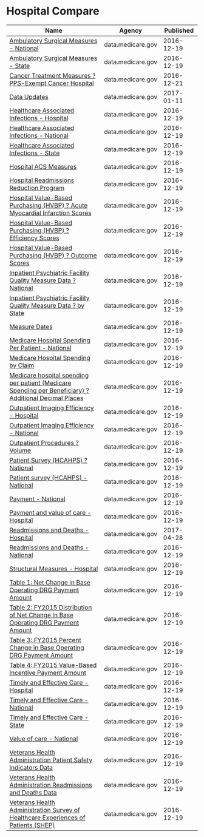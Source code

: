 # Hospital Compare

Name | Agency | Published
---- | ---- | ---------
[Ambulatory Surgical Measures - National](../datasets/wue8-3vwe.md) | data.medicare.gov | 2016-12-19
[Ambulatory Surgical Measures - State](../datasets/axe7-s95e.md) | data.medicare.gov | 2016-12-19
[Cancer Treatment Measures ? PPS-Exempt Cancer Hospital](../datasets/42wc-33ci.md) | data.medicare.gov | 2016-12-21
[Data Updates](../datasets/bzsr-4my4.md) | data.medicare.gov | 2017-01-11
[Healthcare Associated Infections - Hospital](../datasets/77hc-ibv8.md) | data.medicare.gov | 2016-12-19
[Healthcare Associated Infections - National](../datasets/yd3s-jyhd.md) | data.medicare.gov | 2016-12-19
[Healthcare Associated Infections - State](../datasets/k2ze-bqvw.md) | data.medicare.gov | 2016-12-19
[Hospital ACS Measures](../datasets/akfs-5dgr.md) | data.medicare.gov | 2016-12-19
[Hospital Readmissions Reduction Program](../datasets/9n3s-kdb3.md) | data.medicare.gov | 2016-12-19
[Hospital Value-Based Purchasing (HVBP) ? Acute Myocardial Infarction Scores](../datasets/rm5p-8gae.md) | data.medicare.gov | 2016-12-19
[Hospital Value-Based Purchasing (HVBP) ? Efficiency Scores](../datasets/su9h-3pvj.md) | data.medicare.gov | 2016-12-19
[Hospital Value-Based Purchasing (HVBP) ? Outcome Scores](../datasets/pudb-wetr.md) | data.medicare.gov | 2016-12-19
[Inpatient Psychiatric Facility Quality Measure Data ? National](../datasets/s5xg-sys6.md) | data.medicare.gov | 2016-12-19
[Inpatient Psychiatric Facility Quality Measure Data ? by State](../datasets/dc76-gh7x.md) | data.medicare.gov | 2016-12-19
[Measure Dates](../datasets/4j6d-yzce.md) | data.medicare.gov | 2016-12-19
[Medicare Hospital Spending Per Patient - National](../datasets/3n5g-6b7f.md) | data.medicare.gov | 2016-12-19
[Medicare Hospital Spending by Claim](../datasets/nrth-mfg3.md) | data.medicare.gov | 2016-12-19
[Medicare hospital spending per patient (Medicare Spending per Beneficiary) ? Additional Decimal Places](../datasets/5hk7-b79m.md) | data.medicare.gov | 2016-12-19
[Outpatient Imaging Efficiency - Hospital](../datasets/wkfw-kthe.md) | data.medicare.gov | 2016-12-19
[Outpatient Imaging Efficiency - National](../datasets/di9i-zzrc.md) | data.medicare.gov | 2016-12-19
[Outpatient Procedures ? Volume](../datasets/xbz4-gvaz.md) | data.medicare.gov | 2016-12-19
[Patient Survey (HCAHPS) ? National](../datasets/9g7e-btyt.md) | data.medicare.gov | 2016-12-19
[Patient survey (HCAHPS) - National](../datasets/99ue-w85f.md) | data.medicare.gov | 2016-12-19
[Payment - National](../datasets/ygty-mm5a.md) | data.medicare.gov | 2016-12-19
[Payment and value of care - Hospital](../datasets/c7us-v4mf.md) | data.medicare.gov | 2016-12-19
[Readmissions and Deaths - Hospital](../datasets/ynj2-r877.md) | data.medicare.gov | 2017-04-28
[Readmissions and Deaths - National](../datasets/qqw3-t4ie.md) | data.medicare.gov | 2016-12-19
[Structural Measures - Hospital](../datasets/4hje-vua3.md) | data.medicare.gov | 2016-12-19
[Table 1: Net Change in Base Operating DRG Payment Amount](../datasets/5gv4-jwyv.md) | data.medicare.gov | 2016-12-19
[Table 2: FY2015 Distribution of Net Change in Base Operating DRG Payment Amount](../datasets/xrgf-x36b.md) | data.medicare.gov | 2016-12-19
[Table 3: FY2015 Percent Change in Base Operating DRG Payment Amount](../datasets/u625-zae7.md) | data.medicare.gov | 2016-12-19
[Table 4: FY2015 Value-Based Incentive Payment Amount](../datasets/vtqa-m4zn.md) | data.medicare.gov | 2016-12-19
[Timely and Effective Care - Hospital](../datasets/yv7e-xc69.md) | data.medicare.gov | 2016-12-19
[Timely and Effective Care - National](../datasets/isrn-hqyy.md) | data.medicare.gov | 2016-12-19
[Timely and Effective Care - State](../datasets/apyc-v239.md) | data.medicare.gov | 2016-12-19
[Value of care - National](../datasets/gbq5-7hzr.md) | data.medicare.gov | 2016-12-19
[Veterans Health Administration Patient Safety Indicators Data](../datasets/esr2-9zyn.md) | data.medicare.gov | 2016-12-19
[Veterans Health Administration Readmissions and Deaths Data](../datasets/5wyb-858x.md) | data.medicare.gov | 2016-12-19
[Veterans Health Administration Survey of Healthcare Experiences of Patients (SHEP)](../datasets/gesg-pgbr.md) | data.medicare.gov | 2016-12-19

